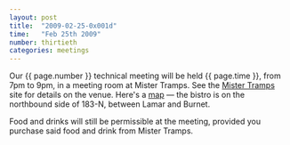 ```yaml
---
layout: post
title:  "2009-02-25-0x001d"
time:   "Feb 25th 2009"
number: thirtieth
categories: meetings
---
```


Our {{ page.number }} technical meeting will be held {{ page.time }}, from
7pm to 9pm, in a meeting room at Mister Tramps. See the [Mister
Tramps][TrampsWeb]
site for details on the venue. Here's a [map][TrampsMap] — the bistro is on the
northbound side of 183-N, between Lamar and Burnet.

Food and drinks will still be permissible at the meeting, provided you
purchase said food and drink from Mister Tramps.

[TrampsWeb]: http://mistertramps.com/
[TrampsMap]: http://maps.google.com/maps?f=q&source=s_q&hl=en&geocode=&q=mister+tramps&aq=&sll=30.395835,-97.698202&sspn=0.012678,0.018432&ie=UTF8&hq=mister+tramps&hnear=&ll=30.3616,-97.717338&spn=0.012683,0.018432&z=16&iwloc=A
